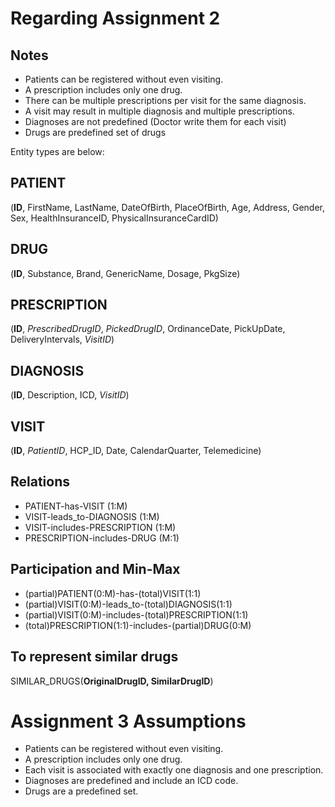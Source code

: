 # Regarding Assignment 2
## Notes
- Patients can be registered without even visiting.
- A prescription includes only one drug.
- There can be multiple prescriptions per visit for the same diagnosis.
- A visit may result in multiple diagnosis and multiple prescriptions.
- Diagnoses are not predefined (Doctor write them for each visit)
- Drugs are predefined set of drugs

Entity types are below:

## PATIENT
(**ID**, FirstName, LastName, DateOfBirth, PlaceOfBirth, Age, Address, Gender, Sex, HealthInsuranceID, PhysicalInsuranceCardID)

## DRUG
(**ID**, Substance, Brand, GenericName, Dosage, PkgSize)

## PRESCRIPTION
(**ID**, *PrescribedDrugID*, *PickedDrugID*, OrdinanceDate, PickUpDate, DeliveryIntervals, *VisitID*)

## DIAGNOSIS
(**ID**, Description, ICD, *VisitID*)

## VISIT
(**ID**, *PatientID*, HCP_ID, Date, CalendarQuarter, Telemedicine)

## Relations
- PATIENT-has-VISIT (1:M)
- VISIT-leads_to-DIAGNOSIS (1:M)
- VISIT-includes-PRESCRIPTION (1:M)
- PRESCRIPTION-includes-DRUG (M:1)

## Participation and Min-Max
- (partial)PATIENT(0:M)-has-(total)VISIT(1:1) 
- (partial)VISIT(0:M)-leads_to-(total)DIAGNOSIS(1:1) 
- (partial)VISIT(0:M)-includes-(total)PRESCRIPTION(1:1) 
- (total)PRESCRIPTION(1:1)-includes-(partial)DRUG(0:M) 

## To represent similar drugs
SIMILAR_DRUGS(**OriginalDrugID, SimilarDrugID**)

# Assignment 3 Assumptions
- Patients can be registered without even visiting.
- A prescription includes only one drug.
- Each visit is associated with exactly one diagnosis and one prescription.
- Diagnoses are predefined and include an ICD code.
- Drugs are a predefined set.
